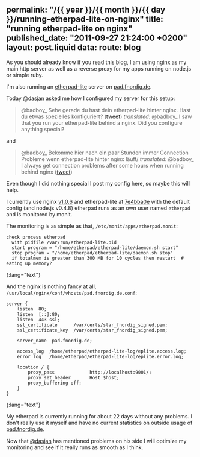 permalink: "/{{ year }}/{{ month }}/{{ day }}/running-etherpad-lite-on-nginx"
title: "running etherpad-lite on nginx"
published_date: "2011-09-27 21:24:00 +0200"
layout: post.liquid
data:
  route: blog
---
As you should already know if you read this blog, I am using [nginx][] as my main http server as well as a reverse proxy for my apps running on node.js or simple ruby.

I'm also running an [etherpad-lite][etherpad] server on [pad.fnordig.de](https://pad.fnordig.de/).

Today [@dasjan][] asked me how I configured my server for this setup:

> @badboy_ Sehe gerade du hast dein etherpad-lite hinter nginx.
> Hast du etwas spezielles konfiguriert?
> ([tweet](https://twitter.com/dasjan/status/118688611980943360))
> _translated_: @badboy_ I saw that you run your etherpad-lite behind a nginx.
> Did you configure anything special?

and

> @badboy_ Bekomme hier nach ein paar Stunden immer Connection Probleme wenn etherpad-lite hinter nginx läuft/
> _translated_: @badboy_ I always get connection problems after some hours when running behind nginx
> ([tweet](https://twitter.com/dasjan/status/118689122452897793))

Even though I did nothing special I post my config here, so maybe this will help.

I currently use nginx [v1.0.6](http://nginx.org/download/nginx-1.0.6.tar.gz)
and
etherpad-lite at [7e4bba0e](https://github.com/ether/etherpad-lite/commit/7e4bba0e31d600a5d1d3833211252b1472f07f2c) with the default config (and node.js v0.4.8)
etherpad runs as an own user named `etherpad` and is monitored by monit.

The monitoring is as simple as that, `/etc/monit/apps/etherpad.monit`:

    check process etherpad
      with pidfile /var/run/etherpad-lite.pid
      start program = "/home/etherpad/etherpad-lite/daemon.sh start"
      stop program = "/home/etherpad/etherpad-lite/daemon.sh stop"
      if totalmem is greater than 300 MB for 10 cycles then restart  # eating up memory?
{:lang="text"}

And the nginx is nothing fancy at all, `/usr/local/nginx/conf/vhosts/pad.fnordig.de.conf`:

    server {
        listen  80;
        listen  [::]:80;
        listen  443 ssl;
        ssl_certificate      /var/certs/star_fnordig_signed.pem;
        ssl_certificate_key  /var/certs/star_fnordig_signed.pem;

        server_name  pad.fnordig.de;

        access_log  /home/etherpad/etherpad-lite-log/eplite.access.log;
        error_log   /home/etherpad/etherpad-lite-log/eplite.error.log;

        location / {
            proxy_pass             http://localhost:9001/;
            proxy_set_header       Host $host;
            proxy_buffering off;
        }
    }
{:lang="text"}

My etherpad is currently running for about 22 days without any problems. I don't really use it myself and have no current statistics on outside usage of [pad.fnordig.de](https://pad.fnordig.de/).

Now that [@dasjan][] has mentioned problems on his side I will optimize my monitoring and see if it really runs as smooth as I think.

[nginx]: http://nginx.org/en/
[etherpad]: https://github.com/Pita/etherpad-lite
[@dasjan]: https://twitter.com/dasjan
